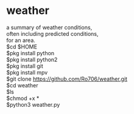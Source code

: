 # weather
a summary of weather conditions, <br>
often including predicted conditions, <br>
for an area.<br>
$cd $HOME<br>
$pkg install python<br>
$pkg install python2<br>
$pkg install git<br>
$pkg install mpv<br>
$git clone https://github.com/Ro706/weather.git<br>
$cd weather<br>
$ls<br>
$chmod +x *<br>
$python3 weather.py<br>

